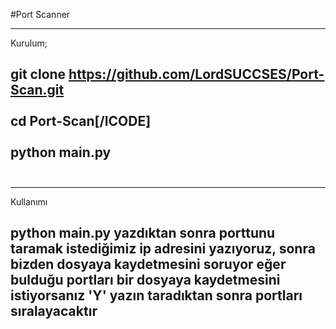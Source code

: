 #Port Scanner 

--------------------------------------------------------
Kurulum;

git clone https://github.com/LordSUCCSES/Port-Scan.git<br><br>
cd Port-Scan[/ICODE]<br><br>
python main.py<br><br>
--------------------------------------------------------
--------------------------------------------------------
Kullanımı

python main.py yazdıktan sonra porttunu taramak istediğimiz ip adresini yazıyoruz, sonra
bizden dosyaya kaydetmesini soruyor eğer bulduğu portları bir dosyaya kaydetmesini istiyorsanız 'Y' yazın
taradıktan sonra portları sıralayacaktır
--------------------------------------------------------
